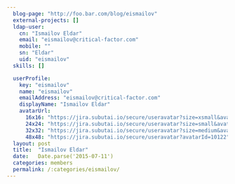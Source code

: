 ```yaml
---
  blog-page: "http://foo.bar.com/blog/eismailov"
  external-projects: []
  ldap-user: 
    cn: "Ismailov Eldar"
    email: "eismailov@critical-factor.com"
    mobile: ""
    sn: "Eldar"
    uid: "eismailov"
  skills: []

  userProfile: 
    key: "eismailov"
    name: "eismailov"
    emailAddress: "eismailov@critical-factor.com"
    displayName: "Ismailov Eldar"
    avatarUrl: 
      16x16: "https://jira.subutai.io/secure/useravatar?size=xsmall&avatarId=10122"
      24x24: "https://jira.subutai.io/secure/useravatar?size=small&avatarId=10122"
      32x32: "https://jira.subutai.io/secure/useravatar?size=medium&avatarId=10122"
      48x48: "https://jira.subutai.io/secure/useravatar?avatarId=10122"
  layout: post
  title:  "Ismailov Eldar"
  date:   Date.parse('2015-07-11')
  categories: members
  permalink: /:categories/eismailov/
---
```

